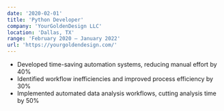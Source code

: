 ```yaml
---
date: '2020-02-01'
title: 'Python Developer'
company: 'YourGoldenDesign LLC'
location: 'Dallas, TX'
range: 'February 2020 – January 2022'
url: 'https://yourgoldendesign.com/'
---
```


- Developed time-saving automation systems, reducing manual effort by 40%
- Identified workflow inefficiencies and improved process efficiency by 30%
- Implemented automated data analysis workflows, cutting analysis time by 50%